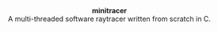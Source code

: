 <center><strong>minitracer</strong></center>
<center>A multi-threaded software raytracer written from scratch in C.</center>
